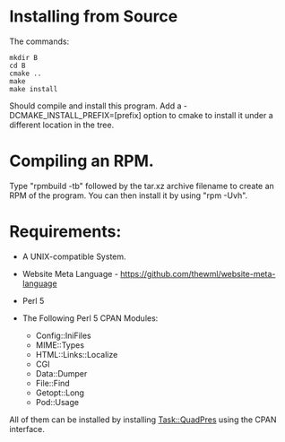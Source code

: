 # Installing from Source

The commands:

```
mkdir B
cd B
cmake ..
make
make install
```

Should compile and install this program. Add a
-DCMAKE_INSTALL_PREFIX=[prefix] option
to cmake to install it under a different location in the tree.

# Compiling an RPM.

Type "rpmbuild -tb" followed by the tar.xz archive filename to create an
RPM of the program. You can then install it by using "rpm -Uvh".

# Requirements:

* A UNIX-compatible System.

* Website Meta Language - https://github.com/thewml/website-meta-language

* Perl 5

* The Following Perl 5 CPAN Modules:
    - Config::IniFiles
    - MIME::Types
    - HTML::Links::Localize
    - CGI
    - Data::Dumper
    - File::Find
    - Getopt::Long
    - Pod::Usage

All of them can be installed by installing [Task::QuadPres](https://metacpan.org/pod/Task::QuadPres) using the CPAN interface.
